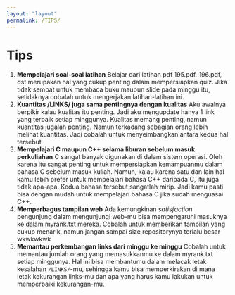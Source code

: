 ```yaml
---
layout: "layout"
permalink: /TIPS/
---
```


# Tips

1. **Mempelajari soal-soal latihan**
   Belajar dari latihan pdf 195.pdf, 196.pdf, dst merupakan hal yang cukup penting dalam mempersiapkan quiz. Jika tidak sempat untuk membaca buku maupun slide pada minggu itu, setidaknya cobalah untuk mengerjakan latihan-latihan ini.
2. **Kuantitas /LINKS/ juga sama pentingnya dengan kualitas**
   Aku awalnya berpikir kalau kualitas itu penting. Jadi aku mengupdate hanya 1 link yang terbaik setiap minggunya. Kualitas memang penting, namun kuantitas jugalah penting. Namun terkadang sebagian orang lebih melihat kuantitas. Jadi cobalah untuk menyeimbangkan antara kedua hal tersebut
3. **Mempelajari C maupun C++ selama liburan sebelum masuk perkuliahan**
   C sangat banyak digunakan di dalam sistem operasi. Oleh karena itu sangat penting untuk mempersiapkan kemampuanmu dalam bahasa C sebelum masuk kuliah. Namun, kalau karena satu dan lain hal kamu lebih prefer untuk mempelajari bahasa C++ daripada C, itu juga tidak apa-apa. Kedua bahasa tersebut sangatlah mirip. Jadi kamu pasti bisa dengan mudah untuk mempelajari bahasa C jika sudah menguasai C++.
4. **Memperbagus tampilan web**
   Ada kemungkinan *satisfaction* pengunjung dalam mengunjungi web-mu bisa mempengaruhi masuknya ke dalam myrank.txt mereka. Cobalah untuk memberikan tampilan yang cukup menarik, namun jangan sampai size repositorynya terlalu besar wkwkwkwk
5. **Memantau perkembangan links dari minggu ke minggu**
   Cobalah untuk memantau jumlah orang yang memasukkanmu ke dalam myrank.txt setiap minggunya. Hal ini bisa membantumu dalam melacak letak kesalahan `/LINKS/`-mu, sehingga kamu bisa memperkirakan di mana letak kekurangan links-mu dan apa yang harus kamu lakukan untuk memperbaiki kekurangan-mu.

